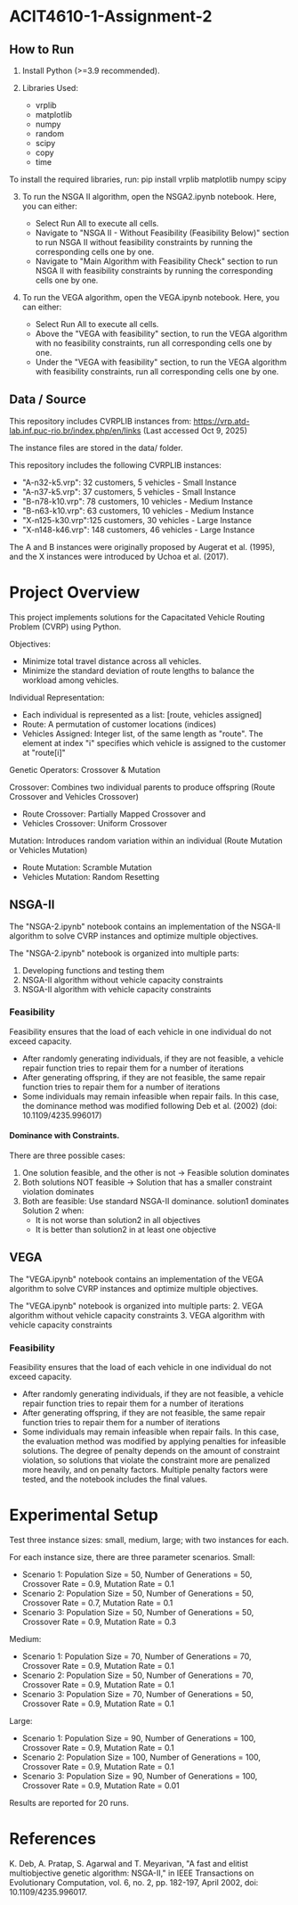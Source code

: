 # ACIT4610-1-Assignment-2

## How to Run

1. Install Python (>=3.9 recommended).

2. Libraries Used: 
   - vrplib
   - matplotlib
   - numpy
   - random
   - scipy
   - copy
   - time

To install the required libraries, run: pip install vrplib matplotlib numpy scipy

3. To run the NSGA II algorithm, open the NSGA2.ipynb notebook. Here, you can either:
   - Select Run All to execute all cells. 
   - Navigate to "NSGA II - Without Feasibility (Feasibility Below)" section to run NSGA II without feasibility constraints by running the corresponding cells one by one. 
   - Navigate to "Main Algorithm with Feasibility Check" section to run NSGA II with feasibility constraints by running the corresponding cells one by one.

4. To run the VEGA algorithm, open the VEGA.ipynb notebook. Here, you can either:
   -  Select Run All to execute all cells.
   -  Above the "VEGA with feasibility" section, to run the VEGA algorithm with no feasibility constraints, run all corresponding cells one by one.
   -  Under the "VEGA with feasibility" section, to run the VEGA algorithm with feasibility constraints, run all corresponding cells one by one.

## Data / Source
This repository includes CVRPLIB instances from: https://vrp.atd-lab.inf.puc-rio.br/index.php/en/links (Last accessed Oct 9, 2025)

The instance files are stored in the data/ folder.

This repository includes the following CVRPLIB instances:
- "A-n32-k5.vrp": 32 customers, 5 vehicles - Small Instance
- "A-n37-k5.vrp": 37 customers, 5 vehicles - Small Instance
- "B-n78-k10.vrp": 78 customers, 10 vehicles - Medium Instance
- "B-n63-k10.vrp": 63 customers, 10 vehicles - Medium Instance
- "X-n125-k30.vrp":125 customers, 30 vehicles - Large Instance
- "X-n148-k46.vrp": 148 customers, 46 vehicles - Large Instance

The A and B instances were originally proposed by Augerat et al. (1995), and the X instances were introduced by Uchoa et al. (2017).

# Project Overview 
This project implements solutions for the Capacitated Vehicle Routing Problem (CVRP) using Python. 

Objectives:
- Minimize total travel distance across all vehicles.
- Minimize the standard deviation of route lengths to balance the workload among vehicles.

Individual Representation:
- Each individual is represented as a list: [route, vehicles assigned]
- Route: A permutation of customer locations (indices)
- Vehicles Assigned: Integer list, of the same length as "route". The element at index "i" specifies which vehicle is assigned to the customer at "route[i]"

Genetic Operators: Crossover & Mutation

Crossover: Combines two individual parents to produce offspring (Route Crossover and Vehicles Crossover)
- Route Crossover: Partially Mapped Crossover and
- Vehicles Crossover: Uniform Crossover

Mutation: Introduces random variation within an individual (Route Mutation or Vehicles Mutation)
- Route Mutation: Scramble Mutation 
- Vehicles Mutation: Random Resetting

## NSGA-II
The "NSGA-2.ipynb" notebook contains an implementation of the NSGA-II algorithm to solve CVRP instances and optimize multiple objectives.

The "NSGA-2.ipynb" notebook is organized into multiple parts:
1. Developing functions and testing them
2. NSGA-II algorithm without vehicle capacity constraints
3. NSGA-II algorithm with vehicle capacity constraints

### Feasibility 
Feasibility ensures that the load of each vehicle in one individual do not exceed capacity.
- After randomly generating individuals, if they are not feasible, a vehicle repair function tries to repair them for a number of iterations
- After generating offspring, if they are not feasible, the same repair function tries to repair them for a number of iterations
- Some individuals may remain infeasible when repair fails. In this case, the dominance method was modified following Deb et al. (2002) (doi: 10.1109/4235.996017)
#### Dominance with Constraints.
There are three possible cases:
1. One solution feasible, and the other is not -> Feasible solution dominates
2. Both solutions NOT feasible -> Solution that has a smaller constraint violation dominates
3. Both are feasible: Use standard NSGA-II dominance. solution1 dominates Solution 2 when:
    - It is not worse than solution2 in all objectives
    - It is better than solution2 in at least one objective
## VEGA
The "VEGA.ipynb" notebook contains an implementation of the VEGA algorithm to solve CVRP instances and optimize multiple objectives.

The "VEGA.ipynb" notebook is organized into multiple parts:
2. VEGA algorithm without vehicle capacity constraints
3. VEGA algorithm with vehicle capacity constraints

### Feasibility 
Feasibility ensures that the load of each vehicle in one individual do not exceed capacity.
- After randomly generating individuals, if they are not feasible, a vehicle repair function tries to repair them for a number of iterations
- After generating offspring, if they are not feasible, the same repair function tries to repair them for a number of iterations
- Some individuals may remain infeasible when repair fails. In this case, the evaluation method was modified by applying penalties for infeasible solutions. The degree of penalty depends on the amount of constraint violation, so solutions that violate the constraint more are penalized more heavily, and on penalty factors. Multiple penalty factors were tested, and the notebook includes the final values.

# Experimental Setup
Test three instance sizes: small, medium, large; with two instances for each. 

For each instance size, there are three parameter scenarios.
Small:
- Scenario 1: Population Size = 50, Number of Generations = 50, Crossover Rate = 0.9, Mutation Rate = 0.1
- Scenario 2: Population Size = 50, Number of Generations = 50, Crossover Rate = 0.7, Mutation Rate = 0.1
- Scenario 3: Population Size = 50, Number of Generations = 50, Crossover Rate = 0.9, Mutation Rate = 0.3

Medium:
- Scenario 1: Population Size = 70, Number of Generations = 70, Crossover Rate = 0.9, Mutation Rate = 0.1
- Scenario 2: Population Size = 50, Number of Generations = 70, Crossover Rate = 0.9, Mutation Rate = 0.1
- Scenario 3: Population Size = 70, Number of Generations = 50, Crossover Rate = 0.9, Mutation Rate = 0.1

Large:
- Scenario 1: Population Size = 90, Number of Generations = 100, Crossover Rate = 0.9, Mutation Rate = 0.1
- Scenario 2: Population Size = 100, Number of Generations = 100, Crossover Rate = 0.9, Mutation Rate = 0.1
- Scenario 3: Population Size = 90, Number of Generations = 100, Crossover Rate = 0.9, Mutation Rate = 0.01

Results are reported for 20 runs.


# References
K. Deb, A. Pratap, S. Agarwal and T. Meyarivan, "A fast and elitist multiobjective genetic algorithm: NSGA-II," in IEEE Transactions on Evolutionary Computation, vol. 6, no. 2, pp. 182-197, April 2002, doi: 10.1109/4235.996017.


